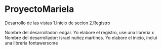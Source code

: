 # ProyectoMariela
Desarrollo de las vistas
1.Inicio de secion 
2.Registro

Nombre del desarrollador: edgar.
Yo elabore el registro, use una libreria x
Nombre del desarrollador: israel nuñez martines.
Yo elabore el inicio, inclui una libreria fontawersome

